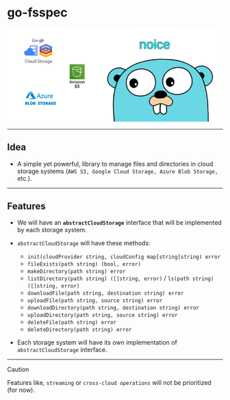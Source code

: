 # go-fsspec

![go fsspec](./assets/go-fsspec.png)

---

## Idea

- A simple yet powerful, library to manage files and directories in cloud storage systems (`AWS S3, Google Cloud Storage, Azure Blob Storage,` etc.).

---

## Features

- We will have an **`abstractCloudStorage`** interface that will be implemented by each storage system.
- `abstractCloudStorage` will have these methods:
  - `init(cloudProvider string, cloudConfig map[string]string) error`
  - `fileExists(path string) (bool, error)`
  - `makeDirectory(path string) error`
  - `listDirectory(path string) ([]string, error)` / `ls(path string) ([]string, error)`
  - `downloadFile(path string, destination string) error`
  - `uploadFile(path string, source string) error`
  - `downloadDirectory(path string, destination string) error`
  - `uploadDirectory(path string, source string) error`
  - `deleteFile(path string) error`
  - `deleteDirectory(path string) error`

- Each storage system will have its own implementation of `abstractCloudStorage` interface.

---

> [!CAUTION]
> Features like, `streaming` or `cross-cloud operations` will not be prioritized (for now).
